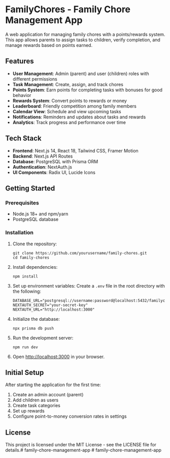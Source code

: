 # FamilyChores - Family Chore Management App

A web application for managing family chores with a points/rewards system. This app allows parents to assign tasks to children, verify completion, and manage rewards based on points earned.

## Features

- **User Management**: Admin (parent) and user (children) roles with different permissions
- **Task Management**: Create, assign, and track chores
- **Points System**: Earn points for completing tasks with bonuses for good behavior
- **Rewards System**: Convert points to rewards or money
- **Leaderboard**: Friendly competition among family members
- **Calendar View**: Schedule and view upcoming tasks
- **Notifications**: Reminders and updates about tasks and rewards
- **Analytics**: Track progress and performance over time

## Tech Stack

- **Frontend**: Next.js 14, React 18, Tailwind CSS, Framer Motion
- **Backend**: Next.js API Routes
- **Database**: PostgreSQL with Prisma ORM
- **Authentication**: NextAuth.js
- **UI Components**: Radix UI, Lucide Icons

## Getting Started

### Prerequisites

- Node.js 18+ and npm/yarn
- PostgreSQL database

### Installation

1. Clone the repository:
   ```
   git clone https://github.com/yourusername/family-chores.git
   cd family-chores
   ```

2. Install dependencies:
   ```
   npm install
   ```

3. Set up environment variables:
   Create a `.env` file in the root directory with the following:
   ```
   DATABASE_URL="postgresql://username:password@localhost:5432/familychores"
   NEXTAUTH_SECRET="your-secret-key"
   NEXTAUTH_URL="http://localhost:3000"
   ```

4. Initialize the database:
   ```
   npx prisma db push
   ```

5. Run the development server:
   ```
   npm run dev
   ```

6. Open [http://localhost:3000](http://localhost:3000) in your browser.

## Initial Setup

After starting the application for the first time:

1. Create an admin account (parent)
2. Add children as users
3. Create task categories
4. Set up rewards
5. Configure point-to-money conversion rates in settings

## License

This project is licensed under the MIT License - see the LICENSE file for details.#   f a m i l y - c h o r e - m a n a g e m e n t - a p p  
 # family-chore-management-app
